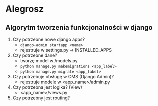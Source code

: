 # Alegrosz


## Algorytm tworzenia funkcjonalności w django

1. Czy potrzebne nowe django apps?
    - `django-admin startapp <name>`
    - rejestruje w settings.py -> INSTALLED_APPS
2. Czy potrzebne dane?
   - tworzę model w <appname>/models.py
   - `python manage.py makemigrations <app_label>`
   - `python manage.py migrate <app_label>`
3. Czy potrzebuje obsługę w CMS (Django Admin)?
   - rejestruje modele w <app_name>/admin.py
2. Czy potrzebna jest logika? (View)
    - <app_name>/views.py
3. Czy potrzebny jest routing?
